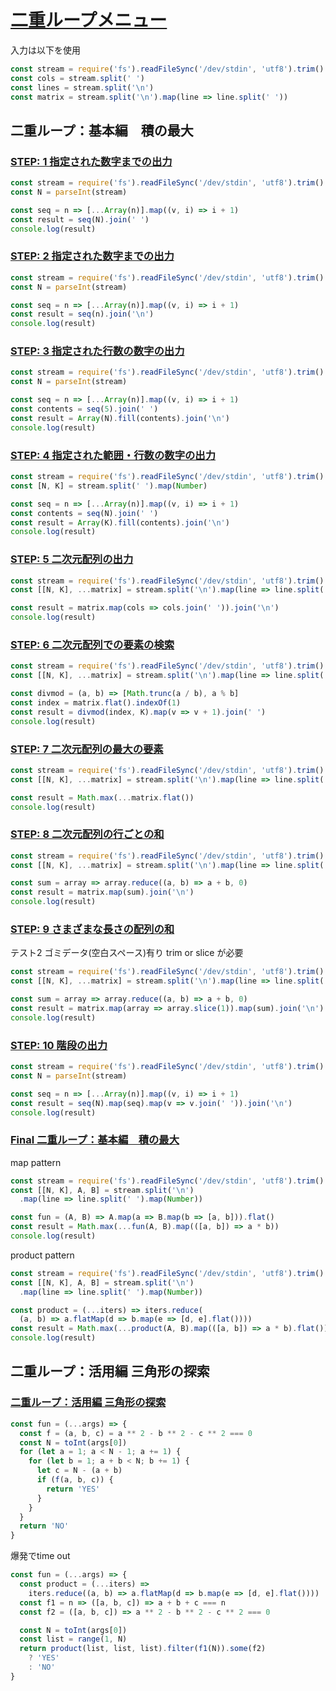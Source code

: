 # [二重ループメニュー](https://paiza.jp/works/mondai/double_roop_problems/problem_index?language_uid=javascript)

入力は以下を使用
```js
const stream = require('fs').readFileSync('/dev/stdin', 'utf8').trim()
const cols = stream.split(' ')
const lines = stream.split('\n')
const matrix = stream.split('\n').map(line => line.split(' '))
```

## 二重ループ：基本編　積の最大

### [STEP: 1 指定された数字までの出力](https://paiza.jp/works/mondai/double_roop_problems/double_roop_problems__print_column_new/edit?language_uid=javascript)

```js
const stream = require('fs').readFileSync('/dev/stdin', 'utf8').trim()
const N = parseInt(stream)

const seq = n => [...Array(n)].map((v, i) => i + 1)
const result = seq(N).join(' ')
console.log(result)

```

### [STEP: 2 指定された数字までの出力](https://paiza.jp/works/mondai/double_roop_problems/double_roop_problems__print_num_new/edit?language_uid=javascript)

```js
const stream = require('fs').readFileSync('/dev/stdin', 'utf8').trim()
const N = parseInt(stream)

const seq = n => [...Array(n)].map((v, i) => i + 1)
const result = seq(n).join('\n')
console.log(result)
```

### [STEP: 3 指定された行数の数字の出力](https://paiza.jp/works/mondai/double_roop_problems/double_roop_problems__print_column/edit?language_uid=javascript)

```js
const stream = require('fs').readFileSync('/dev/stdin', 'utf8').trim()
const N = parseInt(stream)

const seq = n => [...Array(n)].map((v, i) => i + 1)
const contents = seq(5).join(' ')
const result = Array(N).fill(contents).join('\n')
console.log(result)

```


### [STEP: 4 指定された範囲・行数の数字の出力](https://paiza.jp/works/mondai/double_roop_problems/double_roop_problems__print_range/edit?language_uid=javascript)

```js
const stream = require('fs').readFileSync('/dev/stdin', 'utf8').trim()
const [N, K] = stream.split(' ').map(Number)

const seq = n => [...Array(n)].map((v, i) => i + 1)
const contents = seq(N).join(' ')
const result = Array(K).fill(contents).join('\n')
console.log(result)
```

### [STEP: 5 二次元配列の出力](https://paiza.jp/works/mondai/double_roop_problems/double_roop_problems__print_map/edit?language_uid=javascript)

```js
const stream = require('fs').readFileSync('/dev/stdin', 'utf8').trim()
const [[N, K], ...matrix] = stream.split('\n').map(line => line.split(' ').map(Number))

const result = matrix.map(cols => cols.join(' ')).join('\n')
console.log(result)
```

### [STEP: 6 二次元配列での要素の検索](https://paiza.jp/works/mondai/double_roop_problems/double_roop_problems__search/edit?language_uid=javascript)

```js
const stream = require('fs').readFileSync('/dev/stdin', 'utf8').trim()
const [[N, K], ...matrix] = stream.split('\n').map(line => line.split(' ').map(Number))

const divmod = (a, b) => [Math.trunc(a / b), a % b]
const index = matrix.flat().indexOf(1)
const result = divmod(index, K).map(v => v + 1).join(' ')
console.log(result)

```

### [STEP: 7 二次元配列の最大の要素](https://paiza.jp/works/mondai/double_roop_problems/double_roop_problems__search_max/edit?language_uid=javascript)

```js
const stream = require('fs').readFileSync('/dev/stdin', 'utf8').trim()
const [[N, K], ...matrix] = stream.split('\n').map(line => line.split(' ').map(Number))

const result = Math.max(...matrix.flat())
console.log(result)

```

### [STEP: 8 二次元配列の行ごとの和](https://paiza.jp/works/mondai/double_roop_problems/double_roop_problems__row_sum/edit?language_uid=javascript)

```js
const stream = require('fs').readFileSync('/dev/stdin', 'utf8').trim()
const [[N, K], ...matrix] = stream.split('\n').map(line => line.split(' ').map(Number))

const sum = array => array.reduce((a, b) => a + b, 0)
const result = matrix.map(sum).join('\n')
console.log(result)
```

### [STEP: 9 さまざまな長さの配列の和](https://paiza.jp/works/mondai/double_roop_problems/double_roop_problems__various_row_sum/edit?language_uid=javascript)


テスト2 ゴミデータ(空白スペース)有り trim or slice が必要
```js
const stream = require('fs').readFileSync('/dev/stdin', 'utf8').trim()
const [[N, K], ...matrix] = stream.split('\n').map(line => line.split(' ').map(Number))

const sum = array => array.reduce((a, b) => a + b, 0)
const result = matrix.map(array => array.slice(1)).map(sum).join('\n')
console.log(result)

```


### [STEP: 10 階段の出力](https://paiza.jp/works/mondai/double_roop_problems/double_roop_problems__stairs/edit?language_uid=javascript)

```js
const stream = require('fs').readFileSync('/dev/stdin', 'utf8').trim()
const N = parseInt(stream)

const seq = n => [...Array(n)].map((v, i) => i + 1)
const result = seq(N).map(seq).map(v => v.join(' ')).join('\n')
console.log(result)
```


### [Final 二重ループ：基本編　積の最大](https://paiza.jp/works/mondai/double_roop_problems/double_roop_problems__multi_max/edit?language_uid=javascript)


map pattern
```js
const stream = require('fs').readFileSync('/dev/stdin', 'utf8').trim()
const [[N, K], A, B] = stream.split('\n')
  .map(line => line.split(' ').map(Number))

const fun = (A, B) => A.map(a => B.map(b => [a, b])).flat()
const result = Math.max(...fun(A, B).map(([a, b]) => a * b))
console.log(result)
```
product pattern
```js
const stream = require('fs').readFileSync('/dev/stdin', 'utf8').trim()
const [[N, K], A, B] = stream.split('\n')
  .map(line => line.split(' ').map(Number))

const product = (...iters) => iters.reduce(
  (a, b) => a.flatMap(d => b.map(e => [d, e].flat())))
const result = Math.max(...product(A, B).map(([a, b]) => a * b).flat())
console.log(result)

```

## 二重ループ：活用編 三角形の探索



### [二重ループ：活用編 三角形の探索](https://paiza.jp/works/mondai/double_roop_problems/double_roop_problems__triangle/edit?language_uid=javascript&t=4b67bee5bbc71630a462e0475d6ebbd0)

```js
const fun = (...args) => {
  const f = (a, b, c) = a ** 2 - b ** 2 - c ** 2 === 0
  const N = toInt(args[0])
  for (let a = 1; a < N - 1; a += 1) {
    for (let b = 1; a + b < N; b += 1) {
      let c = N - (a + b)
      if (f(a, b, c)) {
        return 'YES'
      }
    }
  }
  return 'NO'
}
```

爆発でtime out
```js
const fun = (...args) => {
  const product = (...iters) => 
    iters.reduce((a, b) => a.flatMap(d => b.map(e => [d, e].flat())))
  const f1 = n => ([a, b, c]) => a + b + c === n
  const f2 = ([a, b, c]) => a ** 2 - b ** 2 - c ** 2 === 0

  const N = toInt(args[0])
  const list = range(1, N)
  return product(list, list, list).filter(f1(N)).some(f2)
    ? 'YES'
    : 'NO'
}
```